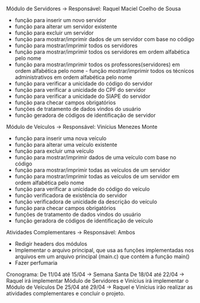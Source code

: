 
Módulo de Servidores -> Responsável: Raquel Maciel Coelho de Sousa
- função para inserir um novo servidor 
- função para alterar um servidor existente 
- função para excluir um servidor 
- função para mostrar/imprimir dados de um servidor com base no código 
- função para mostrar/imprimir todos os servidores 
- função para mostrar/imprimir todos os servidores em ordem alfabética pelo nome
- função para mostrar/imprimir todos os professores(servidores) em ordem alfabética pelo nome  - função mostrar/imprimir todos os técnicos administrativos em ordem alfabética pelo nome 
- função para verificar a unicidade do código do servidor
- função para verificar a unicidade do CPF do servidor
- função para verificar a unicidade do SIAPE do servidor
- função para checar campos obrigatórios
- funções de tratamento de dados vindos do usuário
- função geradora de códigos de identificação de servidor

Módulo de Veículos  -> Responsável: Vinícius Menezes Monte
- função para inserir uma nova veículo 
- função para alterar uma veículo existente 
- função para excluir uma veículo 
- função para mostrar/imprimir dados de uma veículo com base no código 
- função para mostrar/imprimir todas as veículos de um servidor 
- função para mostrar/imprimir todas as veículos de um servidor em ordem alfabética pelo nome  
- função para verificar a unicidade do código do veículo
- função verificadora de existência do servidor
- função verificadora de unicidade da descrição do veículo
- função para checar campos obrigatórios
- funções de tratamento de dados vindos do usuário
- função geradora de códigos de identificação de veículo


Atividades Complementares -> Responsável: Ambos
- Redigir headers dos módulos
- Implementar o arquivo principal, que usa as funções implementadas nos arquivos em um arquivo principal (main.c) que  contém a função main()
- Fazer perfumaria

Cronograma:
De 11/04 até 15/04 -> Semana Santa
De 18/04 até 22/04 -> Raquel irá implementar Módulo de Servidores e Vinícius irá implementar o Módulo de Veículos
De 25/04 até 29/04 -> Raquel e Vinícius irão realizar as atividades complementares e concluir o projeto.


